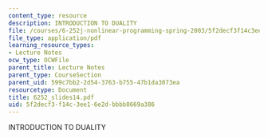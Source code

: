 ```yaml
---
content_type: resource
description: INTRODUCTION TO DUALITY
file: /courses/6-252j-nonlinear-programming-spring-2003/5f2decf3f14c3ee16e2dbbbb8669a386_6252_slides14.pdf
file_type: application/pdf
learning_resource_types:
- Lecture Notes
ocw_type: OCWFile
parent_title: Lecture Notes
parent_type: CourseSection
parent_uid: 599c7bb2-2d54-3763-b755-47b1da3073ea
resourcetype: Document
title: 6252_slides14.pdf
uid: 5f2decf3-f14c-3ee1-6e2d-bbbb8669a386
---
```

INTRODUCTION TO DUALITY

